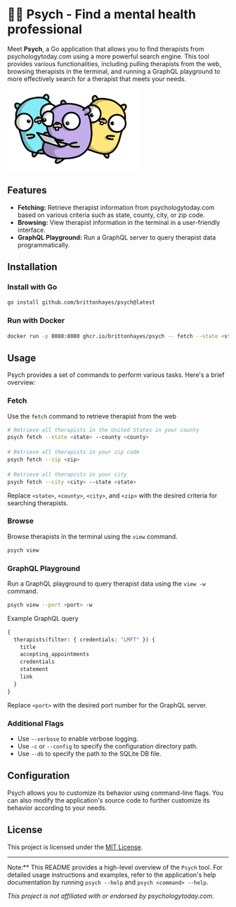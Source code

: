 # 👩‍⚕️ Psych - Find a mental health professional

Meet **Psych**, a Go application that allows you to find therapists from psychologytoday.com using a more powerful search engine. This tool provides various functionalities, including pulling therapists from the web, browsing therapists in the terminal, and running a GraphQL playground to more effectively search for a therapist that meets your needs.

<img src="https://raw.githubusercontent.com/ashleymcnamara/gophers/master/GOPHER_SHARE.png" alt="drawing" width="300"/>

## Features

- **Fetching:** Retrieve therapist information from psychologytoday.com based on various criteria such as state, county, city, or zip code.
- **Browsing:** View therapist information in the terminal in a user-friendly interface.
- **GraphQL Playground:** Run a GraphQL server to query therapist data programmatically.

## Installation

### Install with Go

```bash
go install github.com/brittonhayes/psych@latest
```

### Run with Docker

```bash
docker run -p 8080:8080 ghcr.io/brittonhayes/psych -- fetch --state <state> --county <county> --zip <zip> --view
```

## Usage

Psych provides a set of commands to perform various tasks. Here's a brief overview:

### Fetch 

Use the `fetch` command to retrieve therapist from the web

```bash
# Retrieve all therapists in the United States in your county
psych fetch --state <state> --county <county>

# Retrieve all therapists in your zip code
psych fetch --zip <zip>

# Retrieve all therapists in your city
psych fetch --city <city> --state <state>
```

Replace `<state>`, `<county>`, `<city>`, and `<zip>` with the desired criteria for searching therapists.

### Browse

Browse therapists in the terminal using the `view` command.

```bash
psych view
```

### GraphQL Playground 

Run a GraphQL playground to query therapist data using the `view -w` command.

```bash
psych view --port <port> -w
```

Example GraphQL query

```graphql
{
  therapists(filter: { credentials: "LMFT" }) {
    title
    accepting_appointments
    credentials
    statement
    link
  }
}
```

Replace `<port>` with the desired port number for the GraphQL server.

### Additional Flags

- Use `--verbose` to enable verbose logging.
- Use `-c` or `--config` to specify the configuration directory path.
- Use `--db` to specify the path to the SQLite DB file.

## Configuration

Psych allows you to customize its behavior using command-line flags. You can also modify the application's source code to further customize its behavior according to your needs.

## License

This project is licensed under the [MIT License](LICENSE).

---

Note:** This README provides a high-level overview of the `Psych` tool. For detailed usage instructions and examples, refer to the application's help documentation by running `psych --help` and `psych <command> --help`.

*This project is not affiliated with or endorsed by psychologytoday.com.*
